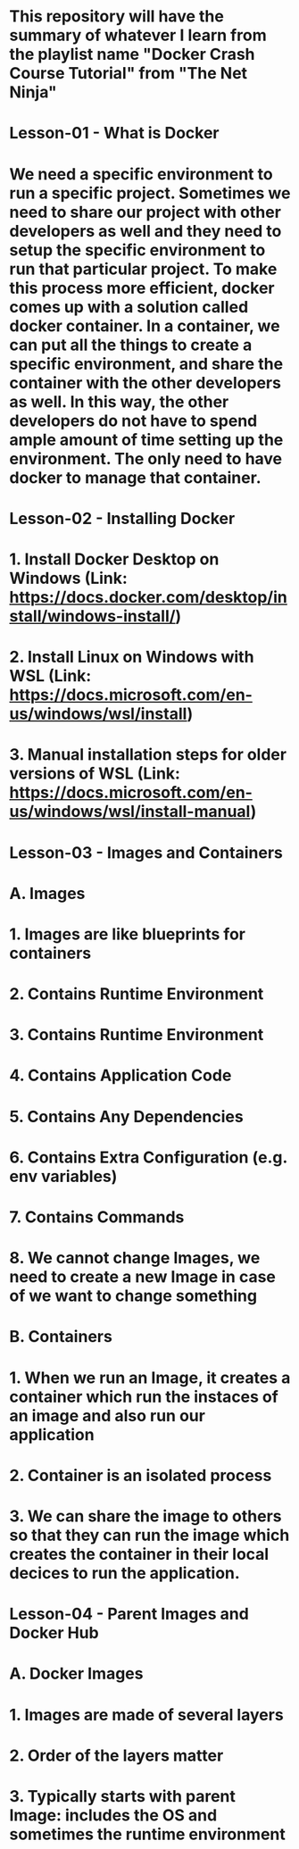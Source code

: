 # This repository will have the summary of whatever I learn from the playlist name "Docker Crash Course Tutorial" from "The Net Ninja"

# Lesson-01 - What is Docker
# We need a specific environment to run a specific project. Sometimes we need to share our project with other developers as well and they need to setup the specific environment to run that particular project. To make this process more efficient, docker comes up with a solution called docker container. In a container, we can put all the things to create a specific environment, and share the container with the other developers as well. In this way, the other developers do not have to spend ample amount of time setting up the environment. The only need to have docker to manage that container. 

# Lesson-02 - Installing Docker
# 1. Install Docker Desktop on Windows (Link: https://docs.docker.com/desktop/install/windows-install/)
# 2. Install Linux on Windows with WSL (Link: https://docs.microsoft.com/en-us/windows/wsl/install)
# 3. Manual installation steps for older versions of WSL (Link: https://docs.microsoft.com/en-us/windows/wsl/install-manual)

# Lesson-03 - Images and Containers
# A. Images
# 1. Images are like blueprints for containers
# 2. Contains Runtime Environment
# 3. Contains Runtime Environment
# 4. Contains Application Code
# 5. Contains Any Dependencies
# 6. Contains Extra Configuration (e.g. env variables)
# 7. Contains Commands
# 8. We cannot change Images, we need to create a new Image in case of we want to change something

# B. Containers
# 1. When we run an Image, it creates a container which run the instaces of an image and also run our application
# 2. Container is an isolated process
# 3. We can share the image to others so that they can run the image which creates the container in their local decices to run the application.

# Lesson-04 - Parent Images and Docker Hub
# A. Docker Images
# 1. Images are made of several layers
# 2. Order of the layers matter
# 3. Typically starts with parent Image: includes the OS and sometimes the runtime environment

